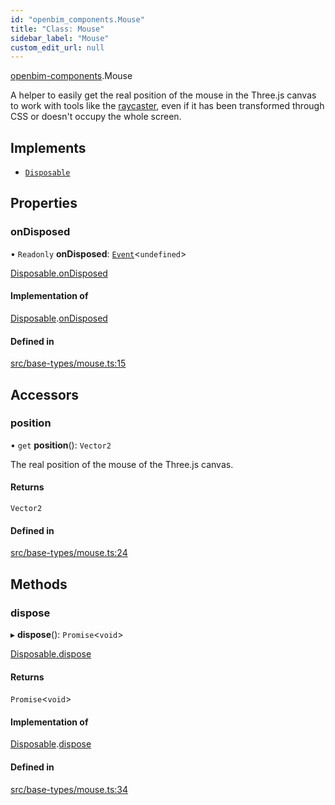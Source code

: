 ```yaml
---
id: "openbim_components.Mouse"
title: "Class: Mouse"
sidebar_label: "Mouse"
custom_edit_url: null
---
```


[openbim-components](../modules/openbim_components.md).Mouse

A helper to easily get the real position of the mouse in the Three.js canvas
to work with tools like the
[raycaster](https://threejs.org/docs/#api/en/core/Raycaster), even if it has
been transformed through CSS or doesn't occupy the whole screen.

## Implements

- [`Disposable`](../interfaces/openbim_components.Disposable.md)

## Properties

### onDisposed

• `Readonly` **onDisposed**: [`Event`](openbim_components.Event.md)<`undefined`\>

[Disposable.onDisposed](../interfaces/openbim_components.Disposable.md#ondisposed)

#### Implementation of

[Disposable](../interfaces/openbim_components.Disposable.md).[onDisposed](../interfaces/openbim_components.Disposable.md#ondisposed)

#### Defined in

[src/base-types/mouse.ts:15](https://github.com/ThatOpen/engine_components/blob/178497c/src/base-types/mouse.ts#L15)

## Accessors

### position

• `get` **position**(): `Vector2`

The real position of the mouse of the Three.js canvas.

#### Returns

`Vector2`

#### Defined in

[src/base-types/mouse.ts:24](https://github.com/ThatOpen/engine_components/blob/178497c/src/base-types/mouse.ts#L24)

## Methods

### dispose

▸ **dispose**(): `Promise`<`void`\>

[Disposable.dispose](../interfaces/openbim_components.Disposable.md#dispose)

#### Returns

`Promise`<`void`\>

#### Implementation of

[Disposable](../interfaces/openbim_components.Disposable.md).[dispose](../interfaces/openbim_components.Disposable.md#dispose)

#### Defined in

[src/base-types/mouse.ts:34](https://github.com/ThatOpen/engine_components/blob/178497c/src/base-types/mouse.ts#L34)
